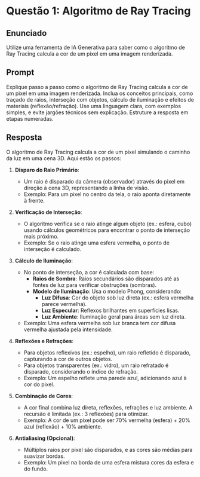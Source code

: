 # Questão 1: Algoritmo de Ray Tracing

## Enunciado
Utilize uma ferramenta de IA Generativa para saber como o algoritmo de Ray Tracing calcula a cor de um pixel em uma imagem renderizada.

## Prompt
Explique passo a passo como o algoritmo de Ray Tracing calcula a cor de um pixel em uma imagem renderizada. Inclua os conceitos principais, como traçado de raios, interseção com objetos, cálculo de iluminação e efeitos de materiais (reflexão/refração). Use uma linguagem clara, com exemplos simples, e evite jargões técnicos sem explicação. Estruture a resposta em etapas numeradas.

## Resposta
O algoritmo de Ray Tracing calcula a cor de um pixel simulando o caminho da luz em uma cena 3D. Aqui estão os passos:

1. **Disparo do Raio Primário**:
   - Um raio é disparado da câmera (observador) através do pixel em direção à cena 3D, representando a linha de visão.
   - Exemplo: Para um pixel no centro da tela, o raio aponta diretamente à frente.

2. **Verificação de Interseção**:
   - O algoritmo verifica se o raio atinge algum objeto (ex.: esfera, cubo) usando cálculos geométricos para encontrar o ponto de interseção mais próximo.
   - Exemplo: Se o raio atinge uma esfera vermelha, o ponto de interseção é calculado.

3. **Cálculo de Iluminação**:
   - No ponto de interseção, a cor é calculada com base:
     - **Raios de Sombra**: Raios secundários são disparados até as fontes de luz para verificar obstruções (sombras).
     - **Modelo de Iluminação**: Usa o modelo Phong, considerando:
       - **Luz Difusa**: Cor do objeto sob luz direta (ex.: esfera vermelha parece vermelha).
       - **Luz Especular**: Reflexos brilhantes em superfícies lisas.
       - **Luz Ambiente**: Iluminação geral para áreas sem luz direta.
   - Exemplo: Uma esfera vermelha sob luz branca tem cor difusa vermelha ajustada pela intensidade.

4. **Reflexões e Refrações**:
   - Para objetos reflexivos (ex.: espelho), um raio refletido é disparado, capturando a cor de outros objetos.
   - Para objetos transparentes (ex.: vidro), um raio refratado é disparado, considerando o índice de refração.
   - Exemplo: Um espelho reflete uma parede azul, adicionando azul à cor do pixel.

5. **Combinação de Cores**:
   - A cor final combina luz direta, reflexões, refrações e luz ambiente. A recursão é limitada (ex.: 3 reflexões) para otimizar.
   - Exemplo: A cor de um pixel pode ser 70% vermelha (esfera) + 20% azul (reflexão) + 10% ambiente.

6. **Antialiasing (Opcional)**:
   - Múltiplos raios por pixel são disparados, e as cores são médias para suavizar bordas.
   - Exemplo: Um pixel na borda de uma esfera mistura cores da esfera e do fundo.